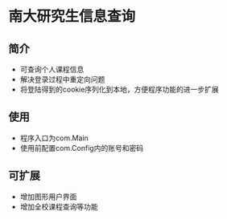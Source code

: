 # 南大研究生信息查询 #
## 简介 ##
- 可查询个人课程信息
- 解决登录过程中重定向问题
- 将登陆得到的cookie序列化到本地，方便程序功能的进一步扩展

## 使用 ##
- 程序入口为com.Main
- 使用前配置com.Config内的账号和密码

## 可扩展 ##
- 增加图形用户界面
- 增加全校课程查询等功能